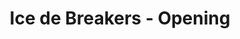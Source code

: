 ---
layout: videojs
title: Ice de Breakers - Opening
category: cm
description: >+
    Wherever there's somebody sweating or in need of refreshment, the Ice de Breakers will rush over, carrying a cooler box filled with ice-cold Ice Box drinks, and offer them a little "Break Time"!

    Translation by @sasori39883522
lang: en
plink: https://hinatacampaign.github.io/ice-de-breakers-op.html
subtitles: 日向坂46ICE DE BREAKERSOPムービーアイスボックス字幕付き.en.vtt
video_url: https://youtu.be/u_63A-JtORU
thumbnail: https://i.ytimg.com/vi/u_63A-JtORU/maxresdefault.jpg
upload_date: 2024-04-01
related_links:
- path: /ice-de-breakers-01.html
  label: Episode 1
- path: /ice-de-breakers-02.html
  label: Episode 2
- path: /ice-de-breakers-03.html
  label: Episode 3
- path: /ice-de-breakers-04.html
  label: Episode 4
- path: /ice-de-breakers-05.html
  label: Episode 5
---